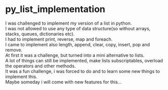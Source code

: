 # py_list_implementation

I was challenged to implement my version of a list in python.  
I was not allowed to use any type of data structure(so without arrays, stacks, queues, dictionaries etc).  
I had to implement print, reverse, map and foreach.  
I came to implement also length, append, clear, copy, insert, pop and remove.  
At first it was a challenge, but turned into a mini alternative to lists.  
A lot of things can still be implemented, make lists subscriptables, overload the operators and other methods.  
It was a fun challenge, i was forced to do and to learn some new things to implement this.  
Maybe someday i will come with new features for this...  
